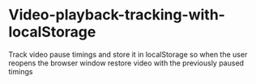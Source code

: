 # Video-playback-tracking-with-localStorage
Track video pause timings and store it in localStorage so when the user reopens the browser window restore video with the previously paused timings
